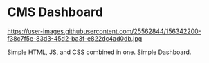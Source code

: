 # CMS Dashboard

https://user-images.githubusercontent.com/25562844/156342200-f38c7f5e-83d3-45d2-ba3f-e822dc4ad0db.jpg

Simple HTML, JS, and CSS combined in one. Simple Dashboard.
